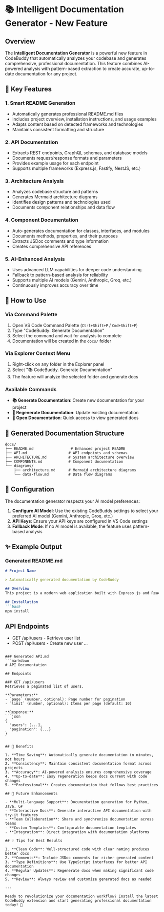 # 📚 Intelligent Documentation Generator - New Feature

## Overview
The **Intelligent Documentation Generator** is a powerful new feature in CodeBuddy that automatically analyzes your codebase and generates comprehensive, professional documentation. This feature combines AI-powered analysis with pattern-based extraction to create accurate, up-to-date documentation for any project.

## 🌟 Key Features

### 1. **Smart README Generation**
- Automatically generates professional README.md files
- Includes project overview, installation instructions, and usage examples
- Adapts content based on detected frameworks and technologies
- Maintains consistent formatting and structure

### 2. **API Documentation**
- Extracts REST endpoints, GraphQL schemas, and database models
- Documents request/response formats and parameters
- Provides example usage for each endpoint
- Supports multiple frameworks (Express.js, Fastify, NestJS, etc.)

### 3. **Architecture Analysis**
- Analyzes codebase structure and patterns
- Generates Mermaid architecture diagrams
- Identifies design patterns and technologies used
- Documents component relationships and data flow

### 4. **Component Documentation**
- Auto-generates documentation for classes, interfaces, and modules
- Documents methods, properties, and their purposes
- Extracts JSDoc comments and type information
- Creates comprehensive API references

### 5. **AI-Enhanced Analysis**
- Uses advanced LLM capabilities for deeper code understanding
- Fallback to pattern-based analysis for reliability
- Supports multiple AI models (Gemini, Anthropic, Groq, etc.)
- Continuously improves accuracy over time

## 🚀 How to Use

### Via Command Palette
1. Open VS Code Command Palette (`Ctrl+Shift+P` / `Cmd+Shift+P`)
2. Type "CodeBuddy: Generate Documentation"
3. Select the command and wait for analysis to complete
4. Documentation will be created in the `docs/` folder

### Via Explorer Context Menu
1. Right-click on any folder in the Explorer panel
2. Select "📚 CodeBuddy. Generate Documentation"
3. The feature will analyze the selected folder and generate docs

### Available Commands
- **📚 Generate Documentation**: Create new documentation for your project
- **🔄 Regenerate Documentation**: Update existing documentation
- **📖 Open Documentation**: Quick access to view generated docs

## 📁 Generated Documentation Structure

```
docs/
├── README.md                 # Enhanced project README
├── API.md                   # API endpoints and schemas
├── ARCHITECTURE.md          # System architecture overview
├── COMPONENTS.md            # Component documentation
└── diagrams/
    ├── architecture.md      # Mermaid architecture diagrams
    └── data-flow.md         # Data flow diagrams
```

## 🔧 Configuration

The documentation generator respects your AI model preferences:

1. **Configure AI Model**: Use the existing CodeBuddy settings to select your preferred AI model (Gemini, Anthropic, Groq, etc.)
2. **API Keys**: Ensure your API keys are configured in VS Code settings
3. **Fallback Mode**: If no AI model is available, the feature uses pattern-based analysis

## ✨ Example Output

### Generated README.md
```markdown
# Project Name

> Automatically generated documentation by CodeBuddy

## Overview
This project is a modern web application built with Express.js and React...

## Installation
```bash
npm install
```

## API Endpoints
- GET /api/users - Retrieve user list
- POST /api/users - Create new user
...
```

### Generated API.md
```markdown
# API Documentation

## Endpoints

### GET /api/users
Retrieves a paginated list of users.

**Parameters:**
- `page` (number, optional): Page number for pagination
- `limit` (number, optional): Items per page (default: 10)

**Response:**
```json
{
  "users": [...],
  "pagination": {...}
}
```
```

## 🎯 Benefits

1. **Time Saving**: Automatically generate documentation in minutes, not hours
2. **Consistency**: Maintain consistent documentation format across projects
3. **Accuracy**: AI-powered analysis ensures comprehensive coverage
4. **Up-to-date**: Easy regeneration keeps docs current with code changes
5. **Professional**: Creates documentation that follows best practices

## 🔮 Future Enhancements

- **Multi-language Support**: Documentation generation for Python, Java, C#
- **Interactive Docs**: Generate interactive API documentation with try-it features  
- **Team Collaboration**: Share and synchronize documentation across teams
- **Custom Templates**: Configurable documentation templates
- **Integration**: Direct integration with documentation platforms

## 💡 Tips for Best Results

1. **Clean Code**: Well-structured code with clear naming produces better docs
2. **Comments**: Include JSDoc comments for richer generated content
3. **Type Definitions**: Use TypeScript interfaces for better API documentation
4. **Regular Updates**: Regenerate docs when making significant code changes
5. **Review**: Always review and customize generated docs as needed

---

Ready to revolutionize your documentation workflow? Install the latest CodeBuddy extension and start generating professional documentation today! 🚀
